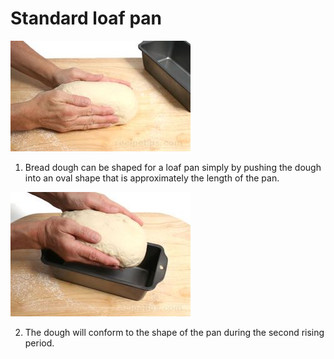 # Standard loaf pan
![Step 1](resources/loaf-1.jpg)

1. Bread dough can be shaped for a loaf pan simply by pushing the dough into an oval shape that is approximately the length of the pan.

![Step 2](resources/loaf-2.jpg)

2. The dough will conform to the shape of the pan during the second rising period.